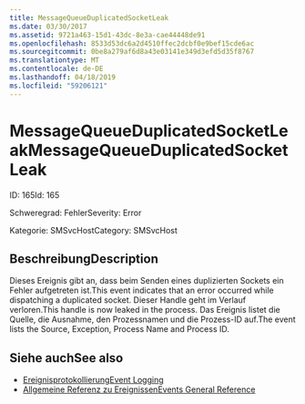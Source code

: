 ```yaml
---
title: MessageQueueDuplicatedSocketLeak
ms.date: 03/30/2017
ms.assetid: 9721a463-15d1-43dc-8e3a-cae44448de91
ms.openlocfilehash: 8533d53dc6a2d4510ffec2dcbf0e9bef15cde6ac
ms.sourcegitcommit: 0be8a279af6d8a43e03141e349d3efd5d35f8767
ms.translationtype: MT
ms.contentlocale: de-DE
ms.lasthandoff: 04/18/2019
ms.locfileid: "59206121"
---
```

# <a name="messagequeueduplicatedsocketleak"></a><span data-ttu-id="1fce8-102">MessageQueueDuplicatedSocketLeak</span><span class="sxs-lookup"><span data-stu-id="1fce8-102">MessageQueueDuplicatedSocketLeak</span></span>
<span data-ttu-id="1fce8-103">ID: 165</span><span class="sxs-lookup"><span data-stu-id="1fce8-103">Id: 165</span></span>  
  
 <span data-ttu-id="1fce8-104">Schweregrad: Fehler</span><span class="sxs-lookup"><span data-stu-id="1fce8-104">Severity: Error</span></span>  
  
 <span data-ttu-id="1fce8-105">Kategorie: SMSvcHost</span><span class="sxs-lookup"><span data-stu-id="1fce8-105">Category: SMSvcHost</span></span>  
  
## <a name="description"></a><span data-ttu-id="1fce8-106">Beschreibung</span><span class="sxs-lookup"><span data-stu-id="1fce8-106">Description</span></span>  
 <span data-ttu-id="1fce8-107">Dieses Ereignis gibt an, dass beim Senden eines duplizierten Sockets ein Fehler aufgetreten ist.</span><span class="sxs-lookup"><span data-stu-id="1fce8-107">This event indicates that an error occurred while dispatching a duplicated socket.</span></span> <span data-ttu-id="1fce8-108">Dieser Handle geht im Verlauf verloren.</span><span class="sxs-lookup"><span data-stu-id="1fce8-108">This handle is now leaked in the process.</span></span> <span data-ttu-id="1fce8-109">Das Ereignis listet die Quelle, die Ausnahme, den Prozessnamen und die Prozess-ID auf.</span><span class="sxs-lookup"><span data-stu-id="1fce8-109">The event lists the Source, Exception, Process Name and Process ID.</span></span>  
  
## <a name="see-also"></a><span data-ttu-id="1fce8-110">Siehe auch</span><span class="sxs-lookup"><span data-stu-id="1fce8-110">See also</span></span>

- [<span data-ttu-id="1fce8-111">Ereignisprotokollierung</span><span class="sxs-lookup"><span data-stu-id="1fce8-111">Event Logging</span></span>](../../../../../docs/framework/wcf/diagnostics/event-logging/index.md)
- [<span data-ttu-id="1fce8-112">Allgemeine Referenz zu Ereignissen</span><span class="sxs-lookup"><span data-stu-id="1fce8-112">Events General Reference</span></span>](../../../../../docs/framework/wcf/diagnostics/event-logging/events-general-reference.md)
